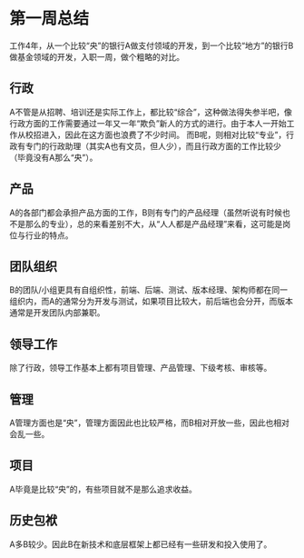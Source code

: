 # 第一周总结

工作4年，从一个比较“央”的银行A做支付领域的开发，到一个比较“地方”的银行B做基金领域的开发，入职一周，做个粗略的对比。

## 行政

A不管是从招聘、培训还是实际工作上，都比较“综合”，这种做法得失参半吧，像行政方面的工作需要通过一年又一年“欺负”新人的方式的进行。由于本人一开始工作从校招进入，因此在这方面也浪费了不少时间。
而B呢，则相对比较“专业”，行政有专门的行政助理（其实A也有文员，但人少），而且行政方面的工作比较少（毕竟没有A那么“央”）。

## 产品

A的各部门都会承担产品方面的工作，B则有专门的产品经理（虽然听说有时候也不是那么的专业），总的来看差别不大，从“人人都是产品经理”来看，这可能是岗位与行业的特点。

## 团队组织

B的团队/小组更具有自组织性，前端、后端、测试、版本经理、架构师都在同一组织内，而A的通常分为开发与测试，如果项目比较大，前后端也会分开，而版本通常是开发团队内部兼职。

## 领导工作

除了行政，领导工作基本上都有项目管理、产品管理、下级考核、审核等。

## 管理

A管理方面也是“央”，管理方面因此也比较严格，而B相对开放一些，因此也相对会乱一些。

## 项目

A毕竟是比较“央”的，有些项目就不是那么追求收益。

## 历史包袱

A多B较少。因此B在新技术和底层框架上都已经有一些研发和投入使用了。
